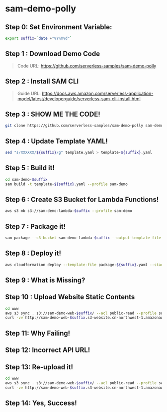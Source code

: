 # sam-demo-polly

## Step 0: Set Environment Variable:

```sh
export suffix=`date +"%Y%m%d"`
```

## Step 1 : Download Demo Code

> Code URL: https://github.com/serverless-samples/sam-demo-polly

## Step 2 : Install SAM CLI

> Guide URL: https://docs.aws.amazon.com/serverless-application-model/latest/developerguide/serverless-sam-cli-install.html

## Step 3 : SHOW ME THE CODE!

```sh
git clone https://github.com/serverless-samples/sam-demo-polly sam-demo-$suffix
```

## Step 4 : Update Template YAML!

```sh
sed "s/XXXXXX/${suffix}/g" template.yaml > template-${suffix}.yaml
```

## Step 5 : Build it!

```sh
cd sam-demo-$suffix
sam build -t template-${suffix}.yaml --profile sam-demo 
```

## Step 6 : Create S3 Bucket for Lambda Functions!

```sh
aws s3 mb s3://sam-demo-lambda-$suffix --profile sam-demo
```

## Step 7 : Package it!

```sh
sam package --s3-bucket sam-demo-lambda-$suffix --output-template-file package-${suffix}.yaml --profile sam-demo
```

## Step 8 : Deploy it!
```sh
aws cloudformation deploy --template-file package-${suffix}.yaml --stack-name sam-demo-$suffix --capabilities CAPABILITY_NAMED_IAM --profile sam-demo 
```

## Step 9 : What is Missing?


## Step 10 : Upload Website Static Contents 
```sh
cd www
aws s3 sync . s3://sam-demo-web-$suffix/ --acl public-read --profile sam-demo
curl -vv http://sam-demo-web-$suffix.s3-website.cn-northwest-1.amazonaws.com.cn/
```

## Step 11: Why Failing!

## Step 12: Incorrect API URL!

## Step 13: Re-upload it! 
```sh
cd www
aws s3 sync . s3://sam-demo-web-$suffix/ --acl public-read --profile sam-demo
curl -vv http://sam-demo-web-$suffix.s3-website.cn-northwest-1.amazonaws.com.cn/
```

## Step 14: Yes, Success!
